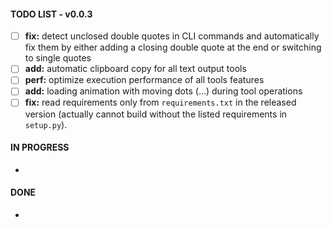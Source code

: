 #### TODO LIST - v0.0.3

- [ ] **fix:** detect unclosed double quotes in CLI commands and automatically fix them by either adding a closing double quote at the end or switching to single quotes
- [ ] **add:** automatic clipboard copy for all text output tools
- [ ] **perf:** optimize execution performance of all tools features
- [ ] **add:** loading animation with moving dots (...) during tool operations
- [ ] **fix:** read requirements only from `requirements.txt` in the released version (actually cannot build without the listed requirements in `setup.py`).

#### IN PROGRESS

-

#### DONE

-
